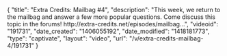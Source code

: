 {
    "title": "Extra Credits: Mailbag #4",
    "description": "This week, we return to the mailbag and answer a few more popular questions. Come discuss this topic in the forums! http:\/\/extra-credits.net\/episodes\/mailbag...",
    "videoid": "191731",
    "date_created": "1406055192",
    "date_modified": "1418181773",
    "type": "captivate",
    "layout": "video",
    "url": "\/v\/extra-credits-mailbag-4\/191731"
}